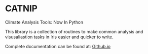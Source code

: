 # CATNIP

Climate Analysis Tools: Now In Python

This library is a collection of routines to make common analysis and
visusaliastion tasks in Iris easier and quicker to write.

Complete documentation can be found at: [Github.io](https://metoffice.github.io/CATNIP/)
